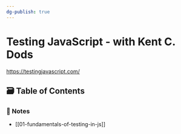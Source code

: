 ```yaml
---
dg-publish: true
---
```

# Testing JavaScript - with Kent C. Dods

<https://testingjavascript.com/>

## 🗃️ Table of Contents

### 📝 Notes

- [[01-fundamentals-of-testing-in-js]]

